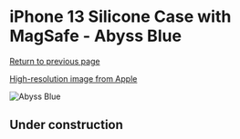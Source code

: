 # iPhone 13 Silicone Case with MagSafe - Abyss Blue

[Return to previous page](/iphone_13)

[High-resolution image from Apple](https://store.storeimages.cdn-apple.com/8756/as-images.apple.com/is/MM2J3?wid=4500&hei=4500&fmt=png)

<div style="width: 500px"><img src="/everyphone/MM2J3.png" alt="Abyss Blue"></div>

## Under construction
